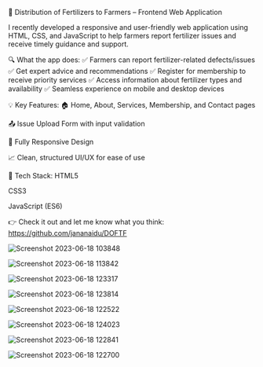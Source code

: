 🌾 Distribution of Fertilizers to Farmers – Frontend Web Application

I recently developed a responsive and user-friendly web application using HTML, CSS, and JavaScript to help farmers report fertilizer issues and receive timely guidance and support.

🔍 What the app does:
✅ Farmers can report fertilizer-related defects/issues
✅ Get expert advice and recommendations
✅ Register for membership to receive priority services
✅ Access information about fertilizer types and availability
✅ Seamless experience on mobile and desktop devices

💡 Key Features:
🏠 Home, About, Services, Membership, and Contact pages

📤 Issue Upload Form with input validation

📱 Fully Responsive Design

📈 Clean, structured UI/UX for ease of use

🔧 Tech Stack:
HTML5

CSS3

JavaScript (ES6)

👉 Check it out and let me know what you think: https://github.com/jananaidu/DOFTF

![Screenshot 2023-06-18 103848](https://github.com/user-attachments/assets/94a5dced-b1fe-47b8-9b80-88af1b64c0dc)

![Screenshot 2023-06-18 113842](https://github.com/user-attachments/assets/ddc580b7-7f1b-41dc-9dc8-3c3faa4ffa94)

![Screenshot 2023-06-18 123317](https://github.com/user-attachments/assets/1fed3709-be48-4a9a-94f9-43bf11aa2dc5)

![Screenshot 2023-06-18 123814](https://github.com/user-attachments/assets/f9cab761-2d38-4869-9fe0-91da05a152cf)

![Screenshot 2023-06-18 122522](https://github.com/user-attachments/assets/88fa0e74-c8a6-4692-ac43-e5c4b6923af7)

![Screenshot 2023-06-18 124023](https://github.com/user-attachments/assets/9d5d4353-0f1a-440a-8141-24a03cf730f4)

![Screenshot 2023-06-18 122841](https://github.com/user-attachments/assets/cc79020c-da12-4968-b4cb-d2255ac9b68e)

![Screenshot 2023-06-18 122700](https://github.com/user-attachments/assets/90dfc8d4-354a-46d5-841e-2b8acd2716ea)









